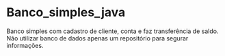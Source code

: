 # Banco_simples_java
Banco simples com cadastro de cliente, conta e faz transferência de saldo. <br />
Não utilizar banco de dados apenas um repositório para segurar informações.
